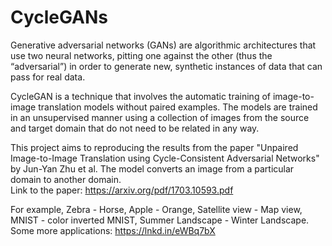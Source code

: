 # CycleGANs

Generative adversarial networks (GANs) are algorithmic architectures that use two neural networks, pitting one against the other (thus the “adversarial”) in order to generate new, synthetic instances of data that can pass for real data. 

CycleGAN is a technique that involves the automatic training of image-to-image translation models without paired examples. The models are trained in an unsupervised manner using a collection of images from the source and target domain that do not need to be related in any way.

This project aims to reproducing the results from the paper "Unpaired Image-to-Image Translation using Cycle-Consistent Adversarial Networks" by Jun-Yan Zhu et al. The model converts an image from a particular domain to another domain. <br />
Link to the paper: https://arxiv.org/pdf/1703.10593.pdf

For example, Zebra - Horse, Apple - Orange, Satellite view - Map view, MNIST - color inverted MNIST, Summer Landscape - Winter Landscape. Some more applications: https://lnkd.in/eWBq7bX
